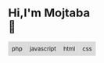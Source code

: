 <svg fill="none" viewBox="0 0 600 300" width="600" height="300" xmlns="http://www.w3.org/2000/svg">
	<foreignObject width="100%" height="100%">
		<div xmlns="http://www.w3.org/1999/xhtml">
			<style>
				.pro{float:left;background:rgb(219,219,219);padding:9px;}
			</style>
			<div class="container">
				<h1>Hi,I'm Mojtaba<div class="hi">👋</div></h1>
				<div>
					<div class="pro">php</div>
					<div class="pro">javascript</div>
					<div class="pro">html</div>
					<div class="pro">css</div>
				</div>
			</div>
		</div>
	</foreignObject>
</svg>
